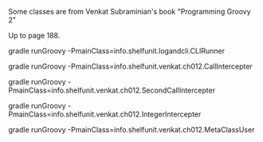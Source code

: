 Some classes are from Venkat Subraminian's book "Programming Groovy 2"   

Up to page 188.

gradle runGroovy -PmainClass=info.shelfunit.logandcli.CLIRunner    

gradle runGroovy -PmainClass=info.shelfunit.venkat.ch012.CallIntercepter     

gradle runGroovy -PmainClass=info.shelfunit.venkat.ch012.SecondCallIntercepter     

gradle runGroovy -PmainClass=info.shelfunit.venkat.ch012.IntegerIntercepter         

gradle runGroovy -PmainClass=info.shelfunit.venkat.ch012.MetaClassUser   